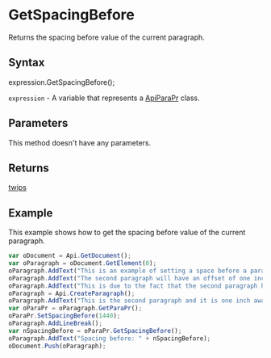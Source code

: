 # GetSpacingBefore

Returns the spacing before value of the current paragraph.

## Syntax

expression.GetSpacingBefore();

`expression` - A variable that represents a [ApiParaPr](../ApiParaPr.md) class.

## Parameters

This method doesn't have any parameters.

## Returns

[twips](../../Enumeration/twips.md)

## Example

This example shows how to get the spacing before value of the current paragraph.

```javascript
var oDocument = Api.GetDocument();
var oParagraph = oDocument.GetElement(0);
oParagraph.AddText("This is an example of setting a space before a paragraph. ");
oParagraph.AddText("The second paragraph will have an offset of one inch from the top. ");
oParagraph.AddText("This is due to the fact that the second paragraph has this offset enabled.");
oParagraph = Api.CreateParagraph();
oParagraph.AddText("This is the second paragraph and it is one inch away from the first paragraph.");
var oParaPr = oParagraph.GetParaPr();
oParaPr.SetSpacingBefore(1440);
oParagraph.AddLineBreak();
var nSpacingBefore = oParaPr.GetSpacingBefore();
oParagraph.AddText("Spacing before: " + nSpacingBefore);
oDocument.Push(oParagraph);
```
